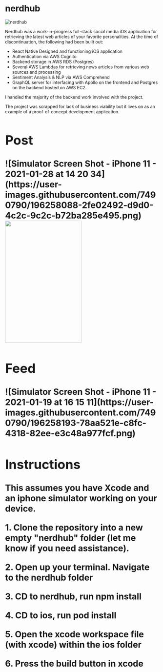 # nerdhub
![nerdhub](https://user-images.githubusercontent.com/7490790/195183371-ed95f8c0-f20c-4e8a-8739-875d5ce72ee3.png)

Nerdhub was a work-in-progress full-stack social media iOS application for retrieving the latest web articles of your favorite personalities. At the time of discontinuation, the following had been built out:
- React Native Designed and functioning iOS application
- Authentication via AWS Cognito
- Backend storage in AWS RDS (Postgres)
- Several AWS Lambdas for retrieving news articles from various web sources and processing
- Sentiment Analysis & NLP via AWS Comprehend
- GraphQL server for interfacing with Apollo on the frontend and Postgres on the backend hosted on AWS EC2.

I handled the majority of the backend work involved with the project.

The project was scrapped for lack of business viability but it lives on as an example of a proof-of-concept development application.

<h1><Application Screenshots</h1>
<h2>Post</h2>
![Simulator Screen Shot - iPhone 11 - 2021-01-28 at 14 20 34](https://user-images.githubusercontent.com/7490790/196258088-2fe02492-d9d0-4c2c-9c2c-b72ba285e495.png)
<img src="https://user-images.githubusercontent.com/7490790/196258088-2fe02492-d9d0-4c2c-9c2c-b72ba285e495.png" width="250" height="400">
<h2>Feed</h2>
![Simulator Screen Shot - iPhone 11 - 2021-01-19 at 16 15 11](https://user-images.githubusercontent.com/7490790/196258193-78aa521e-c8fc-4318-82ee-e3c48a977fcf.png)


<h2>Instructions</h2>

<p> This assumes you have Xcode and an iphone simulator working on your device. </p>
<p>1. Clone the repository into a new empty "nerdhub" folder (let me know if you need assistance).<p>
<p>2. Open up your terminal. Navigate to the nerdhub folder</p>  
<p>3. CD to nerdhub, run npm install</p>
<p>4. CD to ios, run pod install </p>
<p>5. Open the xcode workspace file (with xcode) within the ios folder</p>
<p>6. Press the build button in xcode </p>
